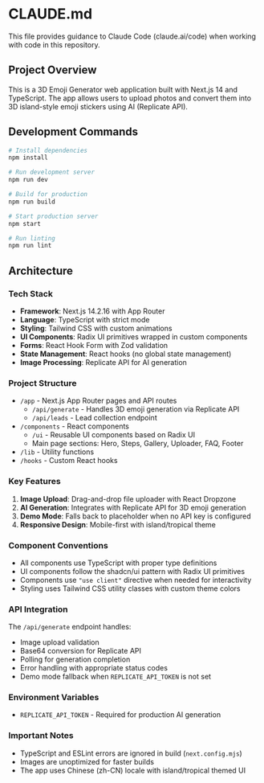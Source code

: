 # CLAUDE.md

This file provides guidance to Claude Code (claude.ai/code) when working with code in this repository.

## Project Overview

This is a 3D Emoji Generator web application built with Next.js 14 and TypeScript. The app allows users to upload photos and convert them into 3D island-style emoji stickers using AI (Replicate API).

## Development Commands

```bash
# Install dependencies
npm install

# Run development server
npm run dev

# Build for production
npm run build

# Start production server
npm start

# Run linting
npm run lint
```

## Architecture

### Tech Stack
- **Framework**: Next.js 14.2.16 with App Router
- **Language**: TypeScript with strict mode
- **Styling**: Tailwind CSS with custom animations
- **UI Components**: Radix UI primitives wrapped in custom components
- **Forms**: React Hook Form with Zod validation
- **State Management**: React hooks (no global state management)
- **Image Processing**: Replicate API for AI generation

### Project Structure
- `/app` - Next.js App Router pages and API routes
  - `/api/generate` - Handles 3D emoji generation via Replicate API
  - `/api/leads` - Lead collection endpoint
- `/components` - React components
  - `/ui` - Reusable UI components based on Radix UI
  - Main page sections: Hero, Steps, Gallery, Uploader, FAQ, Footer
- `/lib` - Utility functions
- `/hooks` - Custom React hooks

### Key Features
1. **Image Upload**: Drag-and-drop file uploader with React Dropzone
2. **AI Generation**: Integrates with Replicate API for 3D emoji generation
3. **Demo Mode**: Falls back to placeholder when no API key is configured
4. **Responsive Design**: Mobile-first with island/tropical theme

### Component Conventions
- All components use TypeScript with proper type definitions
- UI components follow the shadcn/ui pattern with Radix UI primitives
- Components use `"use client"` directive when needed for interactivity
- Styling uses Tailwind CSS utility classes with custom theme colors

### API Integration
The `/api/generate` endpoint handles:
- Image upload validation
- Base64 conversion for Replicate API
- Polling for generation completion
- Error handling with appropriate status codes
- Demo mode fallback when `REPLICATE_API_TOKEN` is not set

### Environment Variables
- `REPLICATE_API_TOKEN` - Required for production AI generation

### Important Notes
- TypeScript and ESLint errors are ignored in build (`next.config.mjs`)
- Images are unoptimized for faster builds
- The app uses Chinese (zh-CN) locale with island/tropical themed UI